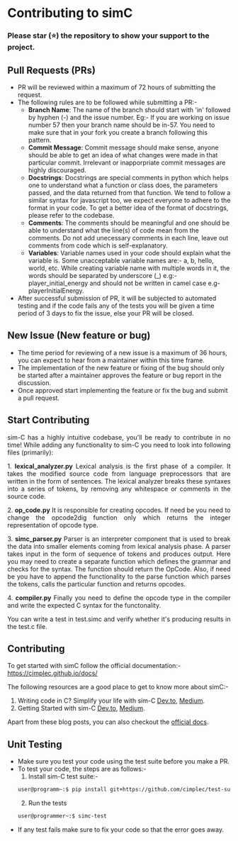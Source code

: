 # Contributing to simC   

### Please star (⭐) the repository to show your support to the project.    

## Pull Requests (PRs)

- PR will be reviewed within a maximum of 72 hours of submitting the request.
- The following rules are to be followed while submitting a PR:-
	- <strong>Branch Name</strong>: The name of the branch should start with 'in' followed by hyphen (-) and the issue number. Eg:- If you are working on issue number 57 then your branch name should be in-57. You need to make sure that in your fork you create a branch following this pattern.
	- <strong>Commit Message</strong>: Commit message should make sense, anyone should be able to get an idea of what changes were made in that particular commit. Irrelevant or inapporpriate commit messages are highly discouraged.
	- <strong>Docstrings</strong>: Docstrings are special comments in python which helps one to understand what a function or class does, the parameters passed, and the data returned from that function. We tend to follow a similar syntax for javascript too, we expect everyone to adhere to the format in your code. To get a better idea of the format of docstrings, please refer to the codebase.
	- <strong>Comments</strong>: The comments should be meaningful and one should be able to understand what the line(s) of code mean from the comments. Do not add unecessary comments in each line, leave out comments from code which is self-explanatory. 
	- <strong>Variables</strong>: Variable names used in your code should explain what the variable is. Some unacceptable variable names are:- a, b, hello, world, etc.  While creating variable name with multiple words in it, the words should be separated by underscore (_) e.g:- player_initial_energy and should not be written in camel case e.g- playerInitialEnergy.
- After successful submission of PR, it will be subjected to automated testing and if the code fails any of the tests you will be given a time period of 3 days to fix the issue, else your PR will be closed.

## New Issue (New feature or bug)

- The time period for reviewing of a new issue is a maximum of 36 hours, you can expect to hear from a maintainer within this time frame.
- The implementation of the new feature or fixing of the bug should only be started after a maintainer approves the feature or bug report in the discussion. 
- Once approved start implementing the feature or fix the bug and submit a pull request.

## Start Contributing

<p align="justify">sim-C has a highly intuitive codebase, you'll be ready to contribute in no time! While adding any functionality to sim-C you need to look into following files (primarily):</p>

<p align="justify">1. <strong>lexical_analyzer.py</strong>
Lexical analysis is the first phase of a compiler. It takes the modified source code from language preprocessors that are written in the form of sentences. The lexical analyzer breaks these syntaxes into a series of tokens, by removing any whitespace or comments in the source code.</p>

<p align="justify">2. <strong>op_code.py</strong>
It is responsible for creating opcodes. If need be you need to change the opcode2dig function only which returns the integer representation of opcode type.</p>

<p align="justify">3. <strong>simc_parser.py</strong>
Parser is an interpreter component that is used to break the data into smaller elements coming from lexical analysis phase. A parser takes input in the form of sequence of tokens and produces output. Here you may need to create a separate function which defines the grammar and checks for the syntax. The function should return the OpCode. Also, if need be you have to append the functionality to the parse function which parses the tokens, calls the particular function and returns opcodes.</p>

<p align="justify">4. <strong>compiler.py</strong>
Finally you need to define the opcode type in the compiler and write the expected C syntax for the functonality.</p>

<p align="justify">You can write a test in test.simc and verify whether it's producing results in the test.c file.</p>


## Contributing
<span id="contribute"></span>
To get started with simC follow the official documentation:- https://cimplec.github.io/docs/

The following resources are a good place to get to know more about simC:-

1) Writing code in C? Simplify your life with sim-C <a href="https://dev.to/cimplec/writing-code-in-c-simplify-your-life-with-sim-c-2dkj">Dev.to</a>, <a href="https://medium.com/oss-build/writing-code-in-c-simplify-your-life-with-sim-c-9dd98f882bf8">Medium</a>.
2) Getting Started with sim-C <a href="https://dev.to/cimplec/getting-started-with-sim-c-4iek">Dev.to</a>, <a href="https://medium.com/oss-build/getting-started-with-sim-c-1397ee539877">Medium</a>.

Apart from these blog posts, you can also checkout the <a href="https://cimplec.github.io/docs">official docs</a>.  

## Unit Testing

- Make sure you test your code using the test suite before you make a PR. 
- To test your code, the steps are as follows:-
	1) Install sim-C test suite:-
	```bash
	user@programm~:$ pip install git+https://github.com/cimplec/test-suite
	```
	2) Run the tests
	```bash
	user@programmer~:$ simc-test
	```
- If any test fails make sure to fix your code so that the error goes away. 

